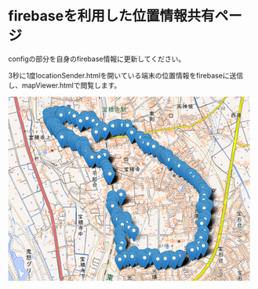 # firebaseを利用した位置情報共有ページ

configの部分を自身のfirebase情報に更新してください。

3秒に1度locationSender.htmlを開いている端末の位置情報をfirebaseに送信し、mapViewer.htmlで閲覧します。

<img src="https://raw.githubusercontent.com/syamoji/locationWatcher/master/images/plotSample.png" alt="サンプル画像">
